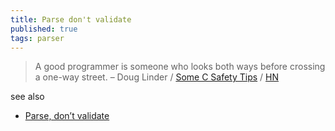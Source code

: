 ```yaml
---
title: Parse don't validate
published: true
tags: parser
---
```

> A good programmer is someone who looks both ways before crossing a one-way street. – Doug Linder / [Some C Safety Tips](https://www.lelanthran.com/chap13/content.html) / [HN](https://news.ycombinator.com/item?id=44507405)

see also
- [Parse, don’t validate](https://lexi-lambda.github.io/blog/2019/11/05/parse-don-t-validate/)